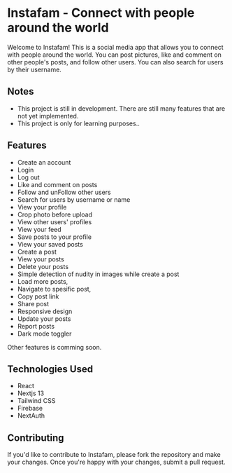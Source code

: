 # Instafam - Connect with people around the world

Welcome to Instafam! This is a social media app that allows you to connect with people around the world. You can post pictures, like and comment on other people's posts, and follow other users. You can also search for users by their username.

## Notes 

- This project is still in development. There are still many features that are not yet implemented.
- This project is only for learning purposes..

## Features

- Create an account
- Login
- Log out
- Like and comment on posts
- Follow and unFollow other users
- Search for users by username or name
- View your profile
- Crop photo before upload
- View other users' profiles
- View your feed
- Save posts to your profile
- View your saved posts
- Create a post
- View your posts
- Delete your posts
- Simple detection of nudity in images while create a post
- Load more posts,
- Navigate to spesific post,
- Copy post link
- Share post
- Responsive design
- Update your posts
- Report posts
- Dark mode toggler

Other features is comming soon.

## Technologies Used

- React
- Nextjs 13
- Tailwind CSS
- Firebase
- NextAuth

## Contributing

If you'd like to contribute to Instafam, please fork the repository and make your changes. Once you're happy with your changes, submit a pull request.

